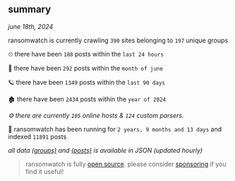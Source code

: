 
## summary
_june 18th, 2024_

ransomwatch is currently crawling `390` sites belonging to `197` unique groups

⏲ there have been `188` posts within the `last 24 hours`

🦈 there have been `292` posts within the `month of june`

🪐 there have been `1349` posts within the `last 90 days`

🏚 there have been `2434` posts within the `year of 2024`

_⚙️ there are currently `105` online hosts & `124` custom parsers._

🦕 ransomwatch has been running for `2 years, 9 months and 13 days` and indexed `11891` posts

_all data  [(groups)](http://ransomwhat.telemetry.ltd/groups) and [(posts)](http://ransomwhat.telemetry.ltd/posts) is available in JSON (updated hourly)_

> ransomwatch is fully [open source](https://github.com/joshhighet/ransomwatch#ransomwatch--). please consider [sponsoring](https://github.com/sponsors/joshhighet) if you find it useful!
